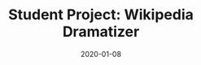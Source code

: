 ---
category: [frontpage, research]
layout: post-page 
title: "Student Project: Wikipedia Dramatizer"
thumbnail: "/assets/images/dramatizer-thumb.png"
date: 2020-01-08
---